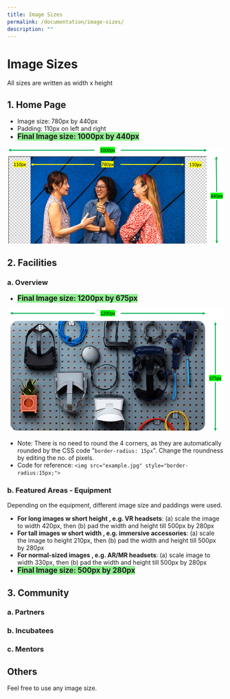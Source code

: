 ```yaml
---
title: Image Sizes
permalink: /documentation/image-sizes/
description: ""
---
```

# Image Sizes
All sizes are written as width x height

## 1. Home Page
* Image size: 780px by 440px 
* Padding: 110px on left and right
* <span style="font-size:1.2em; background:lightgreen"><b>Final Image size: 1000px by 440px</b></span>

![](/images/Documentation/Homepage.png)

## 2. Facilities
### a. Overview

* <span style="font-size:1.2em; background:lightgreen"><b>Final Image size: 1200px by 675px</b></span>

![](/images/Documentation/Facilities%20-%20Overview.png)

* Note: There is no need to round the 4 corners, as they are automatically rounded by the CSS code "```border-radius: 15px```". Change the roundness by editing the no. of pixels.
* Code for reference: ```<img src="example.jpg" style="border-radius:15px;">```

### b. Featured Areas - Equipment
Depending on the equipment, different image size and paddings were used.
* **For long images w short height , e.g. VR headsets**: (a) scale the image to width 420px, then (b) pad the width and height till 500px by 280px
* **For tall images w short width , e.g. immersive accessories**: (a) scale the image to height 210px, then (b) pad the width and height till 500px by 280px
* **For normal-sized images , e.g. AR/MR headsets**: (a) scale image to width 330px, then (b) pad the width and height till 500px by 280px
* <span style="font-size:1.2em; background:lightgreen"><b>Final Image size: 500px by 280px</b></span>


## 3. Community
### a. Partners
### b. Incubatees
### c. Mentors

## Others
Feel free to use any image size.